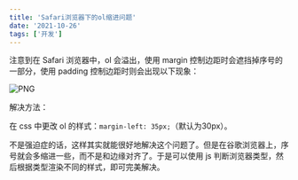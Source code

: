 ```yaml
---
title: 'Safari浏览器下的ol缩进问题'
date: '2021-10-26'
tags: ['开发']
---
```


注意到在 Safari 浏览器中，ol 会溢出，使用 margin 控制边距时会遮挡掉序号的一部分，使用 padding 控制边距时则会出现以下现象：

![PNG](/images/20211026_1.png)

解决方法：

在 css 中更改 ol 的样式：`margin-left: 35px;`（默认为30px）。

不是强迫症的话，这样其实就能很好地解决这个问题了。但是在谷歌浏览器上，序号就会多缩进一些，而不是和边缘对齐了。于是可以使用 js 判断浏览器类型，然后根据类型渲染不同的样式，即可完美解决。